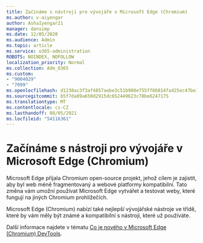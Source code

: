 ```yaml
---
title: Začínáme s nástroji pro vývojáře v Microsoft Edge (Chromium)
ms.author: v-aiyengar
author: AshaIyengar21
manager: dansimp
ms.date: 12/05/2020
ms.audience: Admin
ms.topic: article
ms.service: o365-administration
ROBOTS: NOINDEX, NOFOLLOW
localization_priority: Normal
ms.collection: Adm_O365
ms.custom:
- "9004029"
- "7099"
ms.openlocfilehash: d1238ac3f3af4857aebe3c51b900e755ff86814fa425ec47be1e83cd5f9faa20
ms.sourcegitcommit: b5f7da89a650d2915dc652449623c78be6247175
ms.translationtype: MT
ms.contentlocale: cs-CZ
ms.lasthandoff: 08/05/2021
ms.locfileid: "54116361"
---
```

# <a name="get-started-with-the-developer-tools-in-microsoft-edge-chromium"></a>Začínáme s nástroji pro vývojáře v Microsoft Edge (Chromium)

Microsoft Edge přijala Chromium open-source projekt, jehož cílem je zajistit, aby byl web méně fragmentovaný a webové platformy kompatibilní. Tato změna vám umožní používat Microsoft Edge vytvářet a testovat weby, které fungují na jiných Chromium prohlížečích.

Microsoft Edge (Chromium) nabízí také nejlepší [](https://go.microsoft.com/fwlink/?linkid=2134941) vývojářské nástroje ve třídě, které by vám měly být známé a kompatibilní s nástroji, které už používáte.

Další informace najdete v tématu [Co je nového v Microsoft Edge (Chromium) DevTools](https://go.microsoft.com/fwlink/?linkid=2135020).